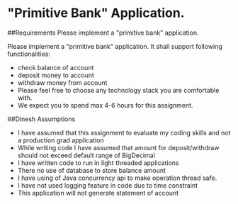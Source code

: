 # &quot;Primitive Bank&quot; Application.
##Requirements
Please implement a &quot;primitive bank&quot; application.

Please implement a &quot;primitive bank&quot; application.
It shall support following functionalities:
- check balance of account
- deposit money to account
- withdraw money from account
- Please feel free to choose any technology stack you are comfortable with.
- We expect you to spend max 4-6 hours for this assignment.

##Dinesh Assumptions
- I have assumed that this assignment to evaluate my coding skills and not a production grad application
- While writing code I have assumed that amount for deposit/withdraw should not exceed default range of BigDecimal 
- I have written code to run in light threaded applications
- There no use of database to store balance amount
- I have using of Java concurrency api to make operation thread safe.
- I have not used logging feature in code due to time constraint
- This application will not generate statement of account
